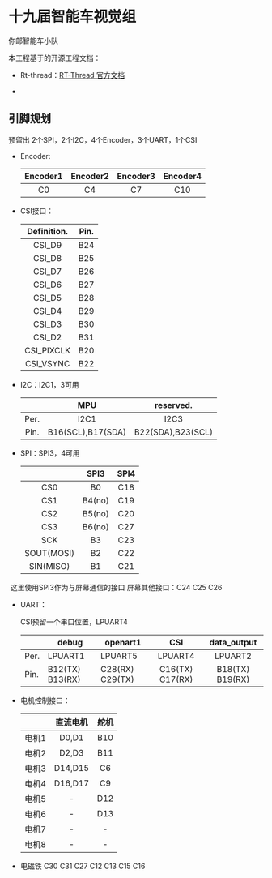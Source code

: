 # 十九届智能车视觉组

你邮智能车小队

本工程基于的开源工程文档：

- Rt-thread：[RT-Thread 官方文档](https://www.rt-thread.org/document/site/#/rt-thread-version/rt-thread-standard/README)

- 


## 引脚规划

预留出 2个SPI，2个I2C，4个Encoder，3个UART，1个CSI

- Encoder:

  | Encoder1 | Encoder2 | Encoder3 | Encoder4 |
  | :------: | :------: | :------: | :------: |
  |    C0    |    C4    |    C7    |   C10    |

  

- CSI接口：

  | Definition. | Pin. |
  | :---------: | :--: |
  |   CSI_D9    | B24  |
  |   CSI_D8    | B25  |
  |   CSI_D7    | B26  |
  |   CSI_D6    | B27  |
  |   CSI_D5    | B28  |
  |   CSI_D4    | B29  |
  |   CSI_D3    | B30  |
  |   CSI_D2    | B31  |
  | CSI_PIXCLK  | B20  |
  |  CSI_VSYNC  | B22  |

- I2C：I2C1，3可用

  |      |        MPU        |     reserved.     |
  | :--: | :---------------: | :---------------: |
  | Per. |       I2C1        |       I2C3        |
  | Pin. | B16(SCL),B17(SDA) | B22(SDA),B23(SCL) |

- SPI：SPI3，4可用

  |            |  SPI3  | SPI4 |
  | :--------: | :----: | :--: |
  |    CS0     |   B0   | C18  |
  |    CS1     | B4(no) | C19  |
  |    CS2     | B5(no) | C20  |
  |    CS3     | B6(no) | C27  |
  |    SCK     |   B3   | C23  |
  | SOUT(MOSI) |   B2   | C22  |
  | SIN(MISO)  |   B1   | C21  |


​	这里使用SPI3作为与屏幕通信的接口 屏幕其他接口：C24 C25 C26

- UART：

  CSI预留一个串口位置，LPUART4

  |      | debug            | openart1          |       CSI       |   data_output   |
  | ---- | ---------------- | ----------------- | :-------------: | :-------------: |
  | Per. | LPUART1          | LPUART5           |     LPUART4     |     LPUART2     |
  | Pin. | B12(TX)  B13(RX) | C28(RX)   C29(TX) | C16(TX) C17(RX) | B18(TX) B19(RX) |

- 电机控制接口：

  |       | 直流电机 | 舵机 |
  | :---: | :------: | :--: |
  | 电机1 |  D0,D1   | B10  |
  | 电机2 |  D2,D3   | B11  |
  | 电机3 | D14,D15  |  C6  |
  | 电机4 | D16,D17  |  C9  |
  | 电机5 |    -     | D12  |
  | 电机6 |    -     | D13  |
  | 电机7 |    -     |  -   |
  | 电机8 |    -     |  -   |

- 电磁铁 C30 C31 C27 C12 C13 C15 C16